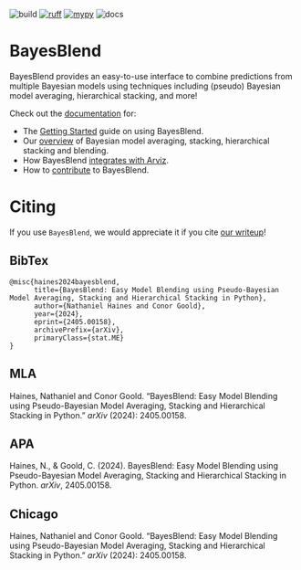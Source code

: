 ![build](https://github.com/LedgerInvesting/bayesblend/actions/workflows/python-app.yml/badge.svg)
[![ruff](https://img.shields.io/endpoint?url=https://raw.githubusercontent.com/astral-sh/ruff/main/assets/badge/v2.json)](https://github.com/astral-sh/ruff)
[![mypy](https://www.mypy-lang.org/static/mypy_badge.svg)](https://mypy-lang.org/)
![docs](https://readthedocs.org/projects/ledger-investing-bayesblend/badge/?version=latest)


# BayesBlend

BayesBlend provides an easy-to-use interface to combine predictions from multiple Bayesian models using techniques including (pseudo) Bayesian model averaging, hierarchical stacking, and more!

Check out the [documentation](https://ledger-investing-bayesblend.readthedocs-hosted.com/en/latest/) for:

* The [Getting Started](https://ledger-investing-bayesblend.readthedocs-hosted.com/en/latest/user-guide/getting-started/) guide on using BayesBlend.
* Our [overview](https://ledger-investing-bayesblend.readthedocs-hosted.com/en/latest/user-guide/blending/) of Bayesian model averaging, stacking, hierarchical stacking and blending. 
* How BayesBlend [integrates with Arviz](https://ledger-investing-bayesblend.readthedocs-hosted.com/en/latest/user-guide/arviz/).
* How to [contribute](https://ledger-investing-bayesblend.readthedocs-hosted.com/en/latest/developer-guide/contributing/) to BayesBlend.

# Citing

If you use `BayesBlend`, we would appreciate it if you cite [our writeup](https://arxiv.org/abs/2405.00158)! 

## BibTex

```
@misc{haines2024bayesblend,
      title={BayesBlend: Easy Model Blending using Pseudo-Bayesian Model Averaging, Stacking and Hierarchical Stacking in Python}, 
      author={Nathaniel Haines and Conor Goold},
      year={2024},
      eprint={2405.00158},
      archivePrefix={arXiv},
      primaryClass={stat.ME}
}
```

## MLA

Haines, Nathaniel and Conor Goold. “BayesBlend: Easy Model Blending using Pseudo-Bayesian Model Averaging, Stacking and Hierarchical Stacking in Python.” *arXiv* (2024): 2405.00158.

## APA

Haines, N., & Goold, C. (2024). BayesBlend: Easy Model Blending using Pseudo-Bayesian Model Averaging, Stacking and Hierarchical Stacking in Python. *arXiv*, 2405.00158.

## Chicago

Haines, Nathaniel and Conor Goold. “BayesBlend: Easy Model Blending using Pseudo-Bayesian Model Averaging, Stacking and Hierarchical Stacking in Python.” *arXiv* (2024): 2405.00158.